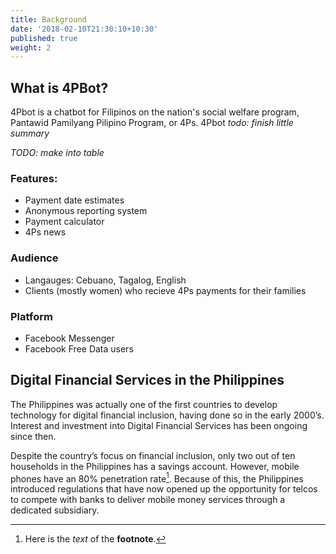 ```yaml
---
title: Background
date: '2018-02-10T21:30:10+10:30'
published: true
weight: 2
---
```



## What is 4PBot?

4Pbot is a chatbot for Filipinos on the nation's social welfare program, Pantawid Pamilyang Pilipino Program, or 4Ps. 4Pbot _todo: finish little summary_

_TODO: make into table_

### Features:
- Payment date estimates
- Anonymous reporting system
- Payment calculator
- 4Ps news

### Audience
- Langauges: Cebuano, Tagalog, English
- Clients (mostly women) who recieve 4Ps payments for their families

### Platform
- Facebook Messenger
- Facebook Free Data users


## Digital Financial Services in the Philippines

The Philippines was actually one of the first countries to develop  technology for digital financial inclusion, having done so in the early 2000’s. Interest and investment into Digital Financial Services has been ongoing since then. 

Despite the country’s focus on financial inclusion, only two out of ten households in the Philippines has a savings account. However, mobile phones have an 80% penetration rate[^1]. Because of this, the Philippines introduced regulations that have now opened up the opportunity for telcos to compete with banks to deliver mobile money services through a dedicated subsidiary.

[^1]: Here is the *text* of the **footnote**.

